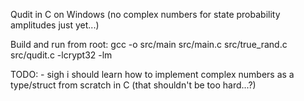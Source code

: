 Qudit in C on Windows (no complex numbers for state probability amplitudes just yet...)

Build and run from root: gcc -o src/main src/main.c src/true_rand.c src/qudit.c -lcrypt32 -lm

TODO:
    - sigh i should learn how to implement complex numbers as a type/struct from scratch in C (that shouldn't be too hard...?)

